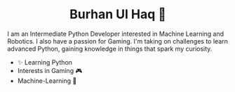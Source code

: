 <h1 align="center">Burhan Ul Haq 👋</h1>

I am an Intermediate Python Developer interested in Machine Learning and Robotics. I also have a passion for Gaming. I'm taking on challenges to learn advanced Python, gaining knowledge in things that spark my curiosity.

+ ✨ Learning Python
+ Interests in Gaming 🎮
+ Machine-Learning 🧠
